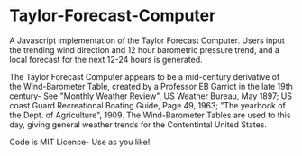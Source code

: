 # Taylor-Forecast-Computer
A Javascript implementation of the Taylor Forecast Computer. Users input the trending wind direction and 12 hour barometric pressure trend, and a local forecast for the next 12-24 hours is generated.

The Taylor Forecast Computer appears to be a mid-century derivative of the Wind-Barometer Table, created by a Professor EB Garriot in the late 19th century- See "Monthly Weather Review", US Weather Bureau, May 1897; US coast Guard Recreational Boating Guide, Page 49, 1963; "The yearbook of the Dept. of Agriculture", 1909. The Wind-Barometer Tables are used to this day, giving general weather trends for the Contentintal United States.

Code is MIT Licence- Use as you like!

